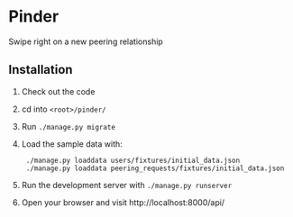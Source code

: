 # Pinder
Swipe right on a new peering relationship


## Installation

1. Check out the code
2. cd into `<root>/pinder/`
3. Run `./manage.py migrate`
4. Load the sample data with:

        ./manage.py loaddata users/fixtures/initial_data.json
        ./manage.py loaddata peering_requests/fixtures/initial_data.json
5. Run the development server with `./manage.py runserver`
6. Open your browser and visit http://localhost:8000/api/
